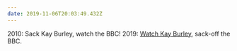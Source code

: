 ```yaml
---
date: 2019-11-06T20:03:49.432Z
---
```

2010: Sack Kay Burley, watch the BBC!
2019: [Watch Kay Burley](https://twitter.com/sturdyAlex/status/1192015686551388165), sack-off the BBC.
